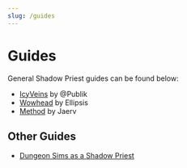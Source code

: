 ```yaml
---
slug: /guides
---
```


# Guides
General Shadow Priest guides can be found below:
- [IcyVeins](https://www.icy-veins.com/wow/shadow-priest-pve-dps-guide) by @Publik
- [Wowhead](https://www.wowhead.com/guide/classes/priest/shadow/overview-pve-dps) by Ellipsis
- [Method](https://www.method.gg/guides/shadow-priest) by Jaerv

## Other Guides
- [Dungeon Sims as a Shadow Priest](/guides/dungeonsims)